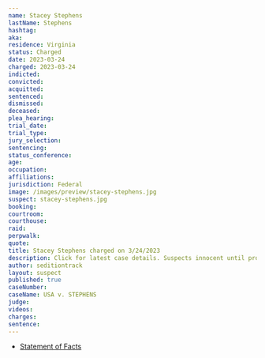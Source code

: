 ```yaml
---
name: Stacey Stephens
lastName: Stephens
hashtag: 
aka:
residence: Virginia
status: Charged
date: 2023-03-24
charged: 2023-03-24
indicted:
convicted:
acquitted:
sentenced:
dismissed:
deceased:
plea_hearing:
trial_date:
trial_type:
jury_selection:
sentencing:
status_conference:
age:
occupation:
affiliations:
jurisdiction: Federal
image: /images/preview/stacey-stephens.jpg
suspect: stacey-stephens.jpg
booking:
courtroom:
courthouse:
raid:
perpwalk:
quote:
title: Stacey Stephens charged on 3/24/2023
description: Click for latest case details. Suspects innocent until proven guilty.
author: seditiontrack
layout: suspect
published: true
caseNumber: 
caseName: USA v. STEPHENS
judge:
videos:
charges:
sentence:
---
```

- [Statement of Facts](https://storage.courtlistener.com/recap/gov.uscourts.dcd.253476/gov.uscourts.dcd.253476.1.1.pdf)
